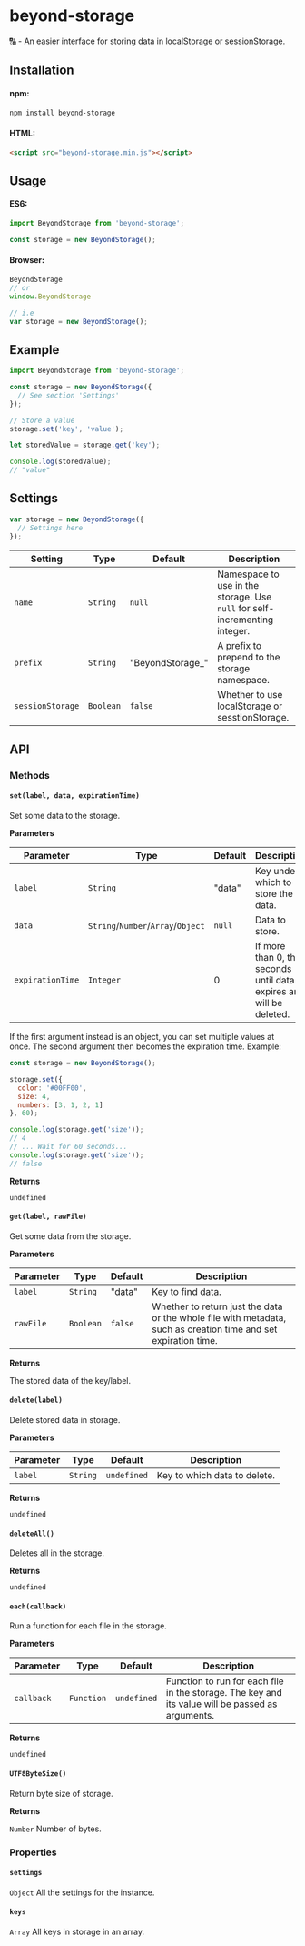 # beyond-storage

🔠 - An easier interface for storing data in localStorage or sessionStorage.

## Installation

#### npm:
```bash
npm install beyond-storage
```

#### HTML:
```html
<script src="beyond-storage.min.js"></script>
```

## Usage

#### ES6:
```javascript
import BeyondStorage from 'beyond-storage';

const storage = new BeyondStorage();
```

#### Browser:
```javascript
BeyondStorage
// or
window.BeyondStorage

// i.e
var storage = new BeyondStorage();
```

## Example

```javascript
import BeyondStorage from 'beyond-storage';

const storage = new BeyondStorage({
  // See section 'Settings'
});

// Store a value
storage.set('key', 'value');

let storedValue = storage.get('key');

console.log(storedValue);
// "value"
```

## Settings

```javascript
var storage = new BeyondStorage({
  // Settings here
});
```

| Setting | Type | Default | Description |
| --- | --- | --- | --- |
| `name` | `String` | `null` | Namespace to use in the storage. Use `null` for self-incrementing integer. |
| `prefix` | `String` | "BeyondStorage_" | A prefix to prepend to the storage namespace. |
| `sessionStorage` | `Boolean` | `false` | Whether to use localStorage or sesstionStorage. |

## API

### Methods

#### `set(label, data, expirationTime)`

Set some data to the storage.

**Parameters**

| Parameter | Type | Default | Description |
| --- | --- | --- | --- |
| `label` | `String` | "data" | Key under which to store the data. |
| `data` | `String`/`Number`/`Array`/`Object` | `null` | Data to store. |
| `expirationTime` | `Integer` | 0 | If more than 0, then seconds until data expires and will be deleted. |

If the first argument instead is an object, you can set multiple values at once. The second argument then becomes the expiration time. Example:

```javascript
const storage = new BeyondStorage();

storage.set({
  color: '#00FF00',
  size: 4,
  numbers: [3, 1, 2, 1]
}, 60);

console.log(storage.get('size'));
// 4
// ... Wait for 60 seconds...
console.log(storage.get('size'));
// false
```

**Returns**

`undefined`

#### `get(label, rawFile)`

Get some data from the storage.

**Parameters**

| Parameter | Type | Default | Description |
| --- | --- | --- | --- |
| `label` | `String` | "data" | Key to find data. |
| `rawFile` | `Boolean` | `false` | Whether to return just the data or the whole file with metadata, such as creation time and set expiration time. |

**Returns**

The stored data of the key/label.

#### `delete(label)`

Delete stored data in storage.

**Parameters**

| Parameter | Type | Default | Description |
| --- | --- | --- | --- |
| `label` | `String` | `undefined` | Key to which data to delete. |

**Returns**

`undefined`

#### `deleteAll()`

Deletes all in the storage.

**Returns**

`undefined`

#### `each(callback)`

Run a function for each file in the storage.

**Parameters**

| Parameter | Type | Default | Description |
| --- | --- | --- | --- |
| `callback` | `Function` | `undefined` | Function to run for each file in the storage. The key and its value will be passed as arguments. |

**Returns**

`undefined`

#### `UTF8ByteSize()`

Return byte size of storage.

**Returns**

`Number` Number of bytes.


### Properties

#### `settings`

`Object` All the settings for the instance.

#### `keys`

`Array` All keys in storage in an array.